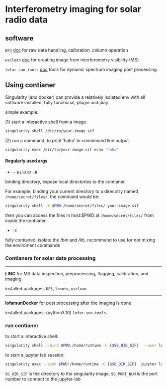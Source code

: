 # Interferometry imaging for solar radio data

## software

`DP3` [doc](https://dp3.readthedocs.io/en/latest/) for raw data handling, calibration, column operation

`wsclean` [doc](https://wsclean.readthedocs.io/en/latest/) for creating image from interferometry visibility (MS)

`lofar-sun-tools` [doc](https://lofar-sun-tools.readthedocs.io/) tools for dynamic spectrum imaging post processing 

## Using contianer

Singularity (and docker) can provide a relatively isolated env with all software installed, fully functional, plugin and play.

simple example:

(1) start a interactive shell from a image

```bash
singularity shell /dir/to/your-image.sif
```

(2) run a command, to print 'haha' to commmand line output
```bash
singularity exec /dir/to/your-image.sif echo 'haha'
```

#### Regularly used args

* `--bind` or `-B` 

binding directory, expose local directories to the contianer.

For example, binding your current directory to a direcotry named `/home/secret/files/`, the command would be: 

```bash
singularity shell -B $PWD:/home/secret/files/ your-image.sif
```

then you can access the files in host:$PWD at `/home/secret/files/` from inside the contianer.

* `-C`

fully contianed, isolate the /bin and /lib, recommend to use for not mixing the enviroment commands


### Contianers for solar data processing

----------
**LINC** for MS data inspection, preprocessing, flagging, calibration, and imaging

installed packages: `DP3`, `losoto`, `wsclean`

----------
**lofarsunDocker** for post processing after the imaging is done

installed packages: (python3.10) `lofar-sun-tools`


### run contianer 

to start a interactive shell:

```bash
singularity shell --bind $PWD:/home/runtime -C {$SG_DIR_SIF}  --user lofarsun
```

to start a jupyter lab session:
```bash
singularity exec --bind $PWD:/home/runtime -C {$SG_DIR_SIF}  jupyter lab --notebook-dir=/home/lofarsun --no-browser --port={$SG_PORT_NUM} --ip=0.0.0.0  --user lofarsun
```

`SG_DIR_SIF` is the directory to the singularity image.
`SG_PORT_NUM` is the port number to connect to the jupyter-lab